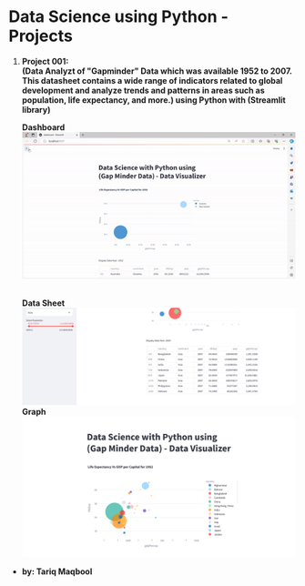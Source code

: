 # Data Science using Python - Projects
1. <b>Project 001:<b> <br>
   (Data Analyzt of "Gapminder" Data which was available 1952 to 2007. This datasheet contains a wide range of indicators related to global development and analyze trends and patterns in areas such as population, life expectancy, and more.)  using Python with (Streamlit library)<br>

   <b>Dashboard</b>
   <img src="./images/p1-dashboard.gif" alt="Dashboard">
   
   <br><b>Data Sheet</b>
   <img src="./images/p1-d2.png" alt="Data Sheet">
   <br><b>Graph</b>
   <img src="./images/p1-d1.png" alt="Graph">
   
* by: Tariq Maqbool
